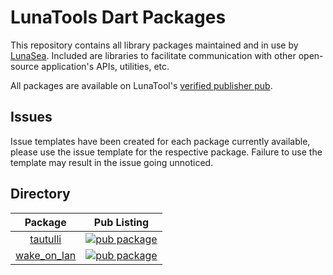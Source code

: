 # LunaTools Dart Packages

This repository contains all library packages maintained and in use by [LunaSea](https://github.com/LunaTools/LunaSea). Included are libraries to facilitate communication with other open-source application's APIs, utilities, etc.

All packages are available on LunaTool's [verified publisher pub](https://pub.dev/publishers/lunatools.io).

## Issues

Issue templates have been created for each package currently available, please use the issue template for the respective package. Failure to use the template may result in the issue going unnoticed.

## Directory

| Package | Pub Listing |
| :-----: | :---------: |
| [tautulli][tautulli:github] | [![pub package][tautulli:shield]][tautulli:pubdev] |
| [wake_on_lan][wake_on_lan:github] | [![pub package][wake_on_lan:shield]][wake_on_lan:pubdev] |

[tautulli:github]: https://github.com/LunaTools/Packages/tree/master/packages/tautulli
[tautulli:shield]: https://img.shields.io/pub/v/tautulli.svg?style=for-the-badge
[tautulli:pubdev]: https://pub.dev/packages/tautulli/

[wake_on_lan:github]: https://github.com/LunaTools/Packages/tree/master/packages/wake_on_lan
[wake_on_lan:shield]: https://img.shields.io/pub/v/wake_on_lan.svg?style=for-the-badge
[wake_on_lan:pubdev]: https://pub.dev/packages/wake_on_lan/